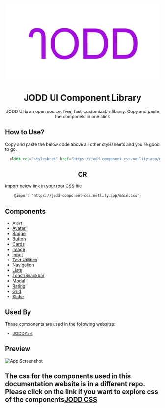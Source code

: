 
![Logo](./assets/favicon.jpg)


<div align="center">
    <h1> JODD UI Component Library</h1>
    <p>JODD UI is an open source, free, fast, customizable library. Copy and paste the componets in one click </p>
 </div>

## How to Use?
Copy and paste the below code above all other stylesheets and you're good to go.

```html
  <link rel="stylesheet" href="https://jodd-component-css.netlify.app/main.css">
```
<div align="center">
    <h2>OR</h2>
</div>

Import below link in your root CSS file
```html
    @import "https://jodd-component-css.netlify.app/main.css";
```

## Components

- [Alert](https://jodd-ui.netlify.app/docs.html#alert)
- [Avatar](https://jodd-ui.netlify.app/docs.html#avatar)
- [Badge](https://jodd-ui.netlify.app/docs.html#badge)
- [Button](https://jodd-ui.netlify.app/docs.html#button)
- [Cards](https://jodd-ui.netlify.app/docs.html#card)
- [Image](https://jodd-ui.netlify.app/docs.html#image)
- [Input](https://jodd-ui.netlify.app/docs.html#input)
- [Text Utilities](https://jodd-ui.netlify.app/docs.html#text-utilities)
- [Navigation](https://jodd-ui.netlify.app/docs.html#navigation)
- [Lists](https://jodd-ui.netlify.app/docs.html#lists)
- [Toast/Snackbar](https://jodd-ui.netlify.app/docs.html#toast)
- [Modal](https://jodd-ui.netlify.app/docs.html#modal)
- [Rating](https://jodd-ui.netlify.app/docs.html#rating)
- [Grid](https://jodd-ui.netlify.app/docs.html#grid)
- [Slider](https://jodd-ui.netlify.app/docs.html#slider)

## Used By

These components are used in the following websites:

- [JODDKart](https://joddkart.netlify.app/)


## Preview

![App Screenshot](assets/JODD-UI.gif)

## The css for the components used in this documentation website is in a different repo. Please click on the link if you want to explore css of the components[JODD CSS](https://github.com/sainath7878/JODD-Component)
